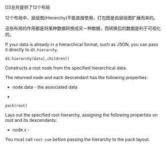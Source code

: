 D3总共提供了12个布局

12个布局中，层级图(Hierarchy)不能直接使用，打包图是由层级图扩展而来的。

这些布局的作用都是将某种数据转换成另一种数据，而转换后的数据是利于可视化的。

If your data is already in a hierarchical format, such as JSON, you can pass it directly to `d3.hierarchy`.

`d3.hierarchy(data[,children])`

Constructs a root node from the specified hierarchical data.

The returned node and each descendant has the following properties:

- node.data - the associated data

- 

`pack(root)`

Lays out the specified root hierarchy, assigning the following properties on *root* and its descendants:

- node.x - 

You must call `root.sum` before passing the hierarchy to the pack layout.
